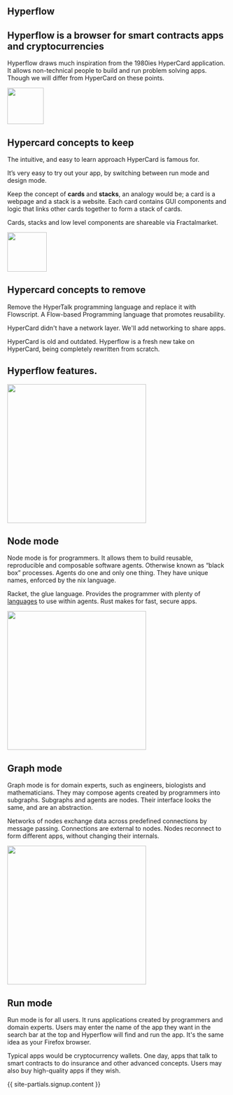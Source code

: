 <section id="hyperflow">
    <div class="header_gradient">
        <div class="container">
            <div class="row">
                <div class="col-md-12">
                    <div class="text-center">
                        <h1 class="section_heading_blue fractal_white">Hyperflow</h1>
                    </div>
                </div>
            </div>
        </div>
    </div>
    <div class="container">
        <div class="row">
            <div class="col-md-offset-3 col-md-6 col-xs-12">
                <div class="text-center">
                    <h2 class="sub_heading_blue">Hyperflow is a browser for smart contracts apps and cryptocurrencies</h2>
                    <p>
                      Hyperflow draws much inspiration from the 1980ies HyperCard application. It allows non-technical people to build and run problem solving apps. Though we will differ from HyperCard on these points.
                    </p>
                </div>
            </div>
        </div>
        <div class="row">
            <div class="col-lg-2 col-xs-12 concept_icon">
                <img src="/img/icon-stack-min.png" width="83px" />
            </div>
            <div class="col-lg-4 col-xs-12 concept_info">
                <h2 class="sub_heading_blue">Hypercard concepts to keep</h2>
                <p>
                    The intuitive, and easy to learn approach HyperCard is famous for.
                </p>
                <p>
                    It’s very easy to try out your app, by switching between run mode and design mode.
                </p>
                <p>
                    Keep the concept of <strong>cards</strong> and <strong>stacks</strong>, an analogy would be; a card is a webpage and a stack is a website. Each card contains GUI components and logic that links other cards together to form a stack of cards.
                </p>
                <p>
                    Cards, stacks and low level components are shareable via Fractalmarket.
                </p>
            </div>
            <div class="col-lg-2 col-xs-12 text-center concept_icon">
                <img src="/img/icon-share-min.png" width="90px" />
            </div>
            <div class="col-lg-4 col-xs-12 concept_info">
                <h2 class="sub_heading_blue">Hypercard concepts to remove</h2>
                <p>
                    Remove the HyperTalk programming language and replace it with Flowscript. A Flow-based Programming language that promotes reusability.
                </p>
                <p>
                    HyperCard didn't have a network layer. We'll add networking to share apps.
                </p>
                <p>
                  HyperCard is old and outdated. Hyperflow is a fresh new take on HyperCard, being completely rewritten from scratch.
                </p>
            </div>
        </div>
    </div>
</section>
<section id="hyperflow_modes">
    <div class="container">
        <div class="row">
            <div class="col-md-offset-3 col-md-6">
                <div class="text-center">
                    <h2 class="sub_heading_blue">Hyperflow features.</h2>
                </div>
            </div>
        </div>
        <div class="row">
            <div class="col-md-offset-1 col-md-4">
                <div class="hyperflow_mode hyperflow_mode_top">
                    <img src="/img/hyperflow-min/node@2x-min.png" width="317px" />
                </div>
            </div>
            <div class="col-md-6">
                <div class="hyperflow_mode_description">
                    <h2 class="sub_heading_blue">Node mode</h2>
                    <p>
                        Node mode is for programmers. It allows them to build reusable, reproducible and composable software agents. Otherwise known as “black box” processes. Agents do one and only one thing. They have unique names, enforced by the nix language.
                    </p>
                    <p>
                        Racket, the glue language. Provides the programmer with plenty of <a href="http://docs.racket-lang.org/search/index.html?q=H%3A">languages</a> to use within agents. Rust makes for fast, secure apps.
                    </p>
                </div>
            </div>
        </div>
        <div class="row">
            <div class="col-md-offset-1 col-md-4">
                <div class="hyperflow_mode hyperflow_mode_mid">
                    <img src="/img/hyperflow-min/graph@2x-min.png" width="317px" />
                </div>
            </div>
            <div class="col-md-6">
                <div class="hyperflow_mode_description">
                    <h2 class="sub_heading_blue">Graph mode</h2>
                    <p>
                        Graph mode is for domain experts, such as engineers, biologists and mathematicians. They may compose agents created by programmers into subgraphs. Subgraphs and agents are nodes. Their interface looks the same, and are an abstraction.
                    </p>
                    <p>
                        Networks of nodes exchange data across predefined connections by message passing. Connections are external to nodes. Nodes reconnect to form different apps, without changing their internals.
                    </p>
                </div>
            </div>
        </div>
        <div class="row">
            <div class="col-md-offset-1 col-md-4">
                <div class="hyperflow_mode hyperflow_mode_bottom">
                    <img src="/img/hyperflow-min/run@2x-min.png" width="317px" />
                </div>
            </div>
            <div class="col-md-6">
                <div class="hyperflow_mode_description">
                    <h2 class="sub_heading_blue">Run mode</h2>
                    <p>
                        Run mode is for all users. It runs applications created by programmers and domain experts. Users may enter the name of the app they want in the search bar at the top and Hyperflow will find and run the app. It's the same idea as your Firefox browser.
                    </p>
                    <p>
                        Typical apps would be cryptocurrency wallets. One day, apps that talk to smart contracts to do insurance and other advanced concepts. Users may also buy high-quality apps if they wish.
                    </p>
                </div>
            </div>
        </div>
    </div>
</section>
{{ site-partials.signup.content }}
